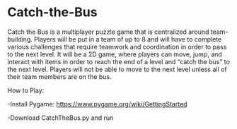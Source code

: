 # Catch-the-Bus
Catch the Bus is a multiplayer puzzle game that is centralized around team-building. Players will
be put in a team of up to 8 and will have to complete various challenges that require teamwork
and coordination in order to pass to the next level. It will be a 2D game, where players can move,
jump, and interact with items in order to reach the end of a level and “catch the bus” to the next
level. Players will not be able to move to the next level unless all of their team members are on
the bus.

How to Play:

-Install Pygame: https://www.pygame.org/wiki/GettingStarted

-Download CatchTheBus.py and run

